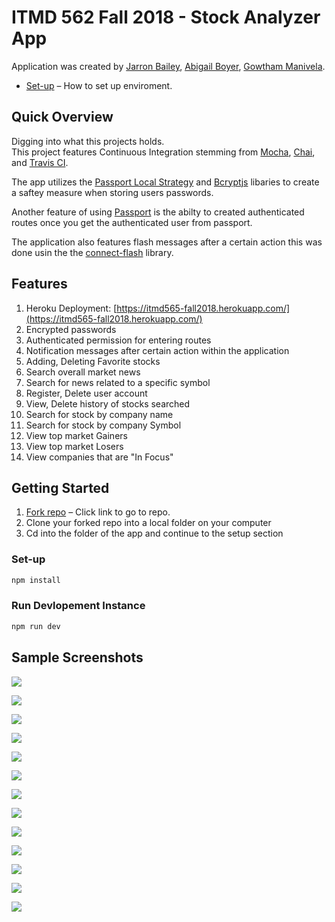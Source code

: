 # ITMD 562 Fall 2018 - Stock Analyzer App

Application was created by [Jarron Bailey](https://github.com/jarronb), [Abigail Boyer](https://github.com/abigailboyer), [Gowtham Manivela](https://github.com/GowthamManivelan).

- [Set-up](#getting-started) – How to set up enviroment.

<!-- Description -->

## Quick Overview

Digging into what this projects holds.  
This project features Continuous Integration stemming from [Mocha](https://mochajs.org/), [Chai](https://www.chaijs.com/), and [Travis CI](https://travis-ci.org/).

The app utilizes the [Passport Local Strategy](https://github.com/jaredhanson/passport-local) and [Bcryptjs](https://github.com/dcodeIO/bcrypt.js/blob/master/README.md) libaries to create a saftey measure when storing users passwords.

Another feature of using [Passport](http://www.passportjs.org/) is the abilty to created authenticated routes once you get the authenticated user from passport.

The application also features flash messages after a certain action this was done usin the the [connect-flash](https://github.com/jaredhanson/connect-flash) library.

## Features

1. Heroku Deployment: [https://itmd565-fall2018.herokuapp.com/](https://itmd565-fall2018.herokuapp.com/)
2. Encrypted passwords
3. Authenticated permission for entering routes
4. Notification messages after certain action within the application
5. Adding, Deleting Favorite stocks
6. Search overall market news
7. Search for news related to a specific symbol
8. Register, Delete user account
9. View, Delete history of stocks searched
10. Search for stock by company name
11. Search for stock by company Symbol
12. View top market Gainers
13. View top market Losers
14. View companies that are "In Focus"

## Getting Started

1. [Fork repo](https://github.com/ITMD-562-Fall2018/app) – Click link to go to repo.
2. Clone your forked repo into a local folder on your computer
3. Cd into the folder of the app and continue to the setup section

### Set-up

```sh
npm install
```

### Run Devlopement Instance

```sh
npm run dev
```

## Sample Screenshots

![](https://github.com/ITMD-562-Fall2018/FinalProject/blob/master/screenshots/signup.png)

![](https://github.com/ITMD-562-Fall2018/FinalProject/blob/master/screenshots/login.png)

![](https://github.com/ITMD-562-Fall2018/FinalProject/blob/master/screenshots/home.png)

![](https://github.com/ITMD-562-Fall2018/FinalProject/blob/master/screenshots/history.png)

![](https://github.com/ITMD-562-Fall2018/FinalProject/blob/master/screenshots/screen1.png)

![](https://github.com/ITMD-562-Fall2018/FinalProject/blob/master/screenshots/screen2.png)

![](https://github.com/ITMD-562-Fall2018/FinalProject/blob/master/screenshots/screen3.png)

![](https://github.com/ITMD-562-Fall2018/FinalProject/blob/master/screenshots/screen4.png)

![](https://github.com/ITMD-562-Fall2018/FinalProject/blob/master/screenshots/screen5.png)

![](https://github.com/ITMD-562-Fall2018/FinalProject/blob/master/screenshots/screen6.png)

![](https://github.com/ITMD-562-Fall2018/FinalProject/blob/master/screenshots/screen7.png)

![](https://github.com/ITMD-562-Fall2018/FinalProject/blob/master/screenshots/screen8.png)

![](https://github.com/ITMD-562-Fall2018/FinalProject/blob/master/screenshots/screen9.png)

<!-- ## License -->
